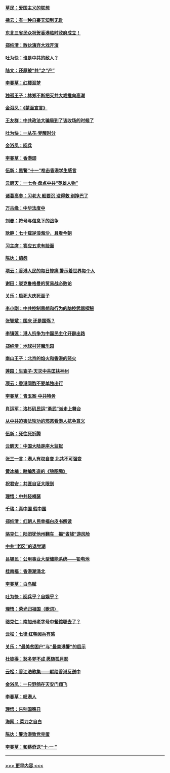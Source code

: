 #### [草民：爱国主义的联想](../pages/nsc993/n11572333.md?t=10070644) 
#### [拂云：有一种自豪无知到无耻](../pages/nsc993/n11572006.md?t=10070644) 
#### [东北三省民众祝贺香港临时政府成立！](../pages/nsc993/n11571215.md?t=10070644) 
#### [郑纯清：散伙演弃大戏开演](../pages/nsc993/n11570826.md?t=10070644) 
#### [吐为快：谁是中共的敌人？](../pages/nsc993/n11570817.md?t=10070644) 
#### [陆文：还原被“共”之“产”](../pages/nsc993/n11570798.md?t=10070644) 
#### [李春草：红楼沤梦](../pages/nsc993/n11569673.md?t=10070644) 
#### [独孤王子：林郑不断把灭共大戏推向高潮](../pages/nsc993/n11569381.md?t=10070644) 
#### [金浴凤：《蒙面宣言》](../pages/nsc993/n11569368.md?t=10070644) 
#### [王友群：中共政法大骗局到了该收场的时候了](../pages/nsc993/n11568940.md?t=10070644) 
#### [吐为快：一丛花‧梦醒时分](../pages/nsc993/n11567491.md?t=10070644) 
#### [金浴凤：阅兵](../pages/nsc993/n11567454.md?t=10070644) 
#### [李春草：香港颂](../pages/nsc993/n11567444.md?t=10070644) 
#### [伍新：黑警“十一”枪击香港学生感言](../pages/nsc993/n11567426.md?t=10070644) 
#### [云鹤天：一七令‧盘点中共“英雄人物”](../pages/nsc993/n11567091.md?t=10070644) 
#### [诸葛高参：习老大 船要沉 没得救 别挣巴了](../pages/nsc993/n11566976.md?t=10070644) 
#### [万古缘：中华法度中](../pages/nsc993/n11566726.md?t=10070644) 
#### [刘曼：符号与信息下的战争](../pages/nsc993/n11564655.md?t=10070644) 
#### [耿静：七十载逆浪淘沙，且看今朝](../pages/nsc993/n11564520.md?t=10070644) 
#### [习主席：答应五求有脸面](../pages/nsc993/n11563953.md?t=10070644) 
#### [陈达：鸽怨](../pages/nsc993/n11561879.md?t=10070644) 
#### [项云：香港人民的每日惨痛  警示着世界每个人](../pages/nsc993/n11559273.md?t=10070644) 
#### [谢田：驳克鲁格曼的贸易战必败论](../pages/nsc993/n11555840.md?t=10070644) 
#### [关乐：启死大庆死面子](../pages/nsc993/n11556823.md?t=10070644) 
#### [李小刚：中共控制思想和行为的脑控武器探秘](../pages/nsc993/n11556776.md?t=10070644) 
#### [张智斌：国庆  还是国殇？](../pages/nsc993/n11556617.md?t=10070644) 
#### [李镇莲：港人抗争为中国民主化开辟出路](../pages/nsc993/n11556570.md?t=10070644) 
#### [郑纯清：地球村非魔乐园](../pages/nsc993/n11555415.md?t=10070644) 
#### [南山王子：北京的焰火和香港的怒火](../pages/nsc993/n11555318.md?t=10070644) 
#### [莲园：生查子·天灭中共匡扶神州](../pages/nsc993/n11555302.md?t=10070644) 
#### [项云：香港同胞不要单独出行](../pages/nsc993/n11555276.md?t=10070644) 
#### [李春草：青玉案‧中共特务](../pages/nsc993/n11552356.md?t=10070644) 
#### [肖运军：洛杉矶民运“勇武”派走上舞台](../pages/nsc993/n11551595.md?t=10070644) 
#### [从中共迫害法轮功的邪恶看港人抗争意义](../pages/nsc993/n11540858.md?t=10070644) 
#### [伍新：死往死折腾](../pages/nsc993/n11550174.md?t=10070644) 
#### [云鹤天：中国大陆是座大监狱](../pages/nsc993/n11550155.md?t=10070644) 
#### [张三一言：港人有权自变 北共不可强变](../pages/nsc993/n11550132.md?t=10070644) 
#### [黄冰楠：瞎编乱造的《狼图腾》](../pages/nsc993/n11550082.md?t=10070644) 
#### [祝君安：共匪自证大限到](../pages/nsc993/n11550041.md?t=10070644) 
#### [理悟：中共轻嘚瑟](../pages/nsc993/n11547978.md?t=10070644) 
#### [千瑞：真中国 假中国](../pages/nsc993/n11547865.md?t=10070644) 
#### [郑纯清：红朝人民幸福白皮书解读](../pages/nsc993/n11547499.md?t=10070644) 
#### [骆克仁：陆团犹他州翻车　揭“省钱”游风险](../pages/nsc993/n11546977.md?t=10070644) 
#### [中共“老区”的退党潮](../pages/nsc993/n11545995.md?t=10070644) 
#### [吕锡民：公用事业大型储能系统——铅电池](../pages/nsc993/n11545701.md?t=10070644) 
#### [桂南福：香港潮涌北](../pages/nsc993/n11545682.md?t=10070644) 
#### [李春草：白鸟赋](../pages/nsc993/n11545663.md?t=10070644) 
#### [吐为快：阅兵乎？自娱乎？](../pages/nsc993/n11545625.md?t=10070644) 
#### [理悟：荣光归祖国（歌词）](../pages/nsc993/n11545616.md?t=10070644) 
#### [骆克仁：南加州老字号中餐馆哪去了？](../pages/nsc993/n11545120.md?t=10070644) 
#### [云松：七律 红朝阅兵有感](../pages/nsc993/n11542394.md?t=10070644) 
#### [关乐：“最美贫困户”与“最美港警”的启示](../pages/nsc993/n11542252.md?t=10070644) 
#### [杜彼得：愁多梦不成 愿随孤月影](../pages/nsc993/n11540296.md?t=10070644) 
#### [云松：香江浩歌集——献给香港反送中](../pages/nsc993/n11540149.md?t=10070644) 
#### [金浴凤：一只野鸽在天安门翔飞](../pages/nsc993/n11540280.md?t=10070644) 
#### [李春草：叹港人](../pages/nsc993/n11540119.md?t=10070644) 
#### [理悟：告别国殇日](../pages/nsc993/n11539610.md?t=10070644) 
#### [海网 ：菜刀之自白](../pages/nsc993/n11539597.md?t=10070644) 
#### [陈达：警治港致党完蛋](../pages/nsc993/n11538127.md?t=10070644) 
#### [李春草：和蔡奇送“十·一 ”](../pages/nsc993/n11537810.md?t=10070644) 

----
#### [ >>> 更早内容 <<< ](../indexes/nsc993-earlier.md)
